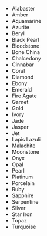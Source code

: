 
* Alabaster
* Amber
* Aquamarine
* Azurite
* Beryl
* Black Pearl
* Bloodstone
* Bone China
* Chalcedony
* Cinnabar
* Coral
* Diamond
* Ebony
* Emerald
* Fire Agate
* Garnet
* Gold
* Ivory
* Jade
* Jasper
* Jet
* Lapis Lazuli
* Malachite
* Moonstone
* Onyx
* Opal
* Pearl
* Platinum
* Porcelain
* Ruby
* Sapphire
* Serpentine
* Silver
* Star Iron
* Topaz
* Turquoise